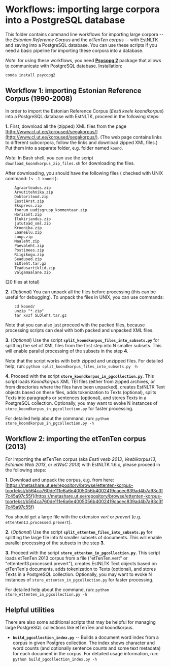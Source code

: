 # Workflows: importing large corpora into a PostgreSQL database

This folder contains command line workflows for importing large corpora -- the _Estonian Reference Corpus_ and the _etTenTen corpus_ -- with EstNLTK and saving into a PostgreSQL database. 
You can use these scripts if you need a basic pipeline for importing these corpora into a database.

_Note_: for using these workflows, you need [**Psycopg 2**](http://initd.org/psycopg) package that allows to communicate with PostgreSQL database. Installation:

	conda install psycopg2

## Workflow 1: importing Estonian Reference Corpus (1990-2008) 

In order to import the Estonian Reference Corpus (_Eesti keele koondkorpus_) into a PostgreSQL database with EstNLTK, proceed in the following steps:

**1.** First, download all the (zipped) XML files from the page [http://www.cl.ut.ee/korpused/segakorpus/](http://www.cl.ut.ee/korpused/segakorpus/). (The web page contains links to different subcorpora, follow the links and download zipped XML files.) Put them into a separate folder, e.g. folder named `koond`.
 
   _Note_: In Bash shell, you can use the script `download_koondkorpus_zip_files.sh` for downloading the files.

   After downloading, you should have the following files ( checked with UNIX command: `ls -1 koond` ):
     
        Agraarteadus.zip
        Arvutitehnika.zip
        Doktoritood.zip
        EestiArst.zip
        Ekspress.zip
        foorum_uudisgrupp_kommentaar.zip
        Horisont.zip
        Ilukirjandus.zip
        jututoad_xml.zip
        Kroonika.zip
        LaaneElu.zip
        Luup.zip
        Maaleht.zip
        Paevaleht.zip
        Postimees.zip
        Riigikogu.zip
        Seadused.zip
        SLOleht.tar.gz
        Teadusartiklid.zip
        Valgamaalane.zip

  (20 files at total)

**2.** (_Optional_) You can unpack all the files before processing (this can be useful for debugging). To unpack the files in UNIX, you can use commands:

        cd koond/
        unzip "*.zip"
        tar xvzf SLOleht.tar.gz

  Note that you can also just proceed with the packed files, because processing scripts can deal with both packed and unpacked XML files.

**3.** (_Optional_) Use the script  **`split_koondkorpus_files_into_subsets.py`** for splitting the set of XML files from the first step into N smaller subsets. This will enable parallel processing of the subsets in the step **4**.

Note that the script works with both zipped and unzipped files. For detailed help, run: `python split_koondkorpus_files_into_subsets.py -h`

**4.** Proceed with the script **`store_koondkorpus_in_pgcollection.py`**. This script loads _Koondkorpus_ XML TEI files (either from zipped archives, or from directories where the files have been unpacked), creates EstNLTK Text objects based on these files, adds tokenization to Texts (optional), splits Texts into paragraphs or sentences (optional), and stores Texts in a PostgreSQL collection. Optionally, you may want to evoke N instances of 
`store_koondkorpus_in_pgcollection.py` for faster processing.

For detailed help about the command, run: `python store_koondkorpus_in_pgcollection.py -h`


## Workflow 2: importing the etTenTen corpus (2013)

For importing the etTenTen corpus (aka _Eesti veeb 2013_, _Veebikorpus13_, _Estonian Web 2013_, or _etWaC 2013_) with EstNLTK 1.6.x, please proceed in the following steps:

**1.** Download and unpack the corpus, e.g. from here: [https://metashare.ut.ee/repository/browse/ettenten-korpus-toortekst/b564ca760de111e6a6e4005056b4002419cacec839ad4b7a93c3f7c45a97c55f](https://metashare.ut.ee/repository/browse/ettenten-korpus-toortekst/b564ca760de111e6a6e4005056b4002419cacec839ad4b7a93c3f7c45a97c55f)

You should get a large file with the extension _vert_ or _prevert_ (e.g. `ettenten13.processed.prevert`). 

**2.** (_Optional_) Use the script  **`split_ettenten_files_into_subsets.py`** for splitting the large file into N smaller subsets of documents. This will enable parallel processing of the subsets in the step **3**.

**3.** Proceed with the script **`store_ettenten_in_pgcollection.py`**. This script loads etTenTen 2013 corpus from a file ("etTenTen.vert" or "ettenten13.processed.prevert"), creates EstNLTK Text objects based on etTenTen's documents, adds tokenization to Texts (optional), and stores Texts in a PostgreSQL collection. Optionally, you may want to evoke N instances of `store_ettenten_in_pgcollection.py` for faster processing.

For detailed help about the command, run: `python store_ettenten_in_pgcollection.py -h`

## Helpful utilities

There are also some additional scripts that may be helpful for managing large PostgreSQL collections like etTenTen and koondkorpus.

 * **`build_pgcollection_index.py`** -- Builds a document word index from a corpus in given Postgres collection. The index shows character and word counts (and optionally sentence counts and some text metadata) for each document in the corpus. For detailed usage information, run: `python build_pgcollection_index.py -h`
